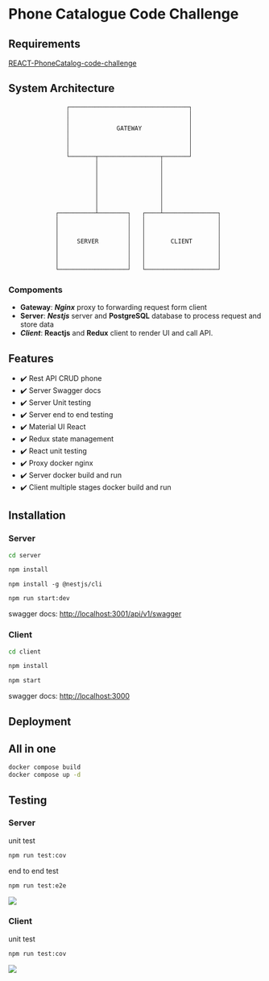 # Phone Catalogue Code Challenge

## Requirements

[REACT-PhoneCatalog-code-challenge](./docs/REACT-PhoneCatalog-code-challenge.pdf)

## System Architecture

```
                ┌─────────────────────────────────┐
                │                                 │
                │                                 │
                │             GATEWAY             │
                │                                 │
                │                                 │
                │                                 │
                └───────┬─────────────────┬───────┘
                        │                 │
                        │                 │
                        │                 │
                        │                 │
                        │                 │
                        │                 │
                        │                 │
             ┌──────────┴────────┐   ┌────┴───────────────┐
             │                   │   │                    │
             │                   │   │                    │
             │                   │   │                    │
             │     SERVER        │   │       CLIENT       │
             │                   │   │                    │
             │                   │   │                    │
             │                   │   │                    │
             └───────────────────┘   └────────────────────┘
```
### Compoments
- **Gateway**: ***Nginx*** proxy to forwarding request form client
- **Server**:  ***Nestjs*** server and **PostgreSQL**  database to process request and store data
- ***Client***: **Reactjs** and **Redux** client to render UI and call API. 

## Features

- :heavy_check_mark: Rest API CRUD phone
- :heavy_check_mark: Server Swagger docs 
- :heavy_check_mark: Server Unit testing 
- :heavy_check_mark: Server end to end testing 
- :heavy_check_mark: Material UI React
- :heavy_check_mark: Redux state management
- :heavy_check_mark: React unit testing
- :heavy_check_mark: Proxy docker nginx
- :heavy_check_mark: Server docker build and run
- :heavy_check_mark: Client multiple stages docker build and run

## Installation

### Server 

```bash
cd server
```

```bash
npm install
```

```
npm install -g @nestjs/cli
```

```bash
npm run start:dev
```

swagger docs: [http://localhost:3001/api/v1/swagger](http://localhost:3001/api/v1/swagger)

### Client


```bash
cd client
```

```bash
npm install
```

```bash
npm start
```

swagger docs: [http://localhost:3000](http://localhost:3000)

## Deployment

## All in one

```bash
docker compose build
docker compose up -d
```

## Testing

### Server
unit test
```bash
npm run test:cov
```

end to end test
```bash
npm run test:e2e
```

![](./docs/server-test-cov.png)


### Client
unit test
```bash
npm run test:cov
```

![](./docs/run-test-coverage-client.png)

